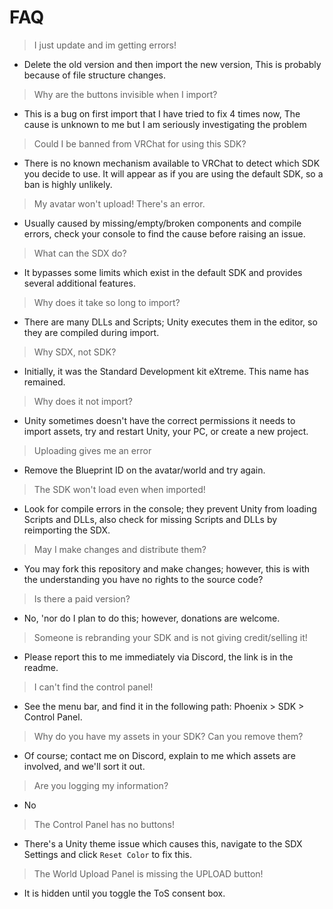# FAQ

> I just update and im getting errors!  
- Delete the old version and then import the new version, This is probably because of file structure changes.  

> Why are the buttons invisible when I import?  
- This is a bug on first import that I have tried to fix 4 times now, The cause is unknown to me but I am seriously investigating the problem  

> Could I be banned from VRChat for using this SDK?  
- There is no known mechanism available to VRChat to detect which SDK you decide to use. It will appear as if you are using the default SDK, so a ban is highly unlikely.

> My avatar won't upload! There's an error.  
- Usually caused by missing/empty/broken components and compile errors, check your console to find the cause before raising an issue.

> What can the SDX do?  
- It bypasses some limits which exist in the default SDK and provides several additional features.

> Why does it take so long to import?  
- There are many DLLs and Scripts; Unity executes them in the editor, so they are compiled during import.

> Why SDX,  not SDK?  
- Initially, it was the Standard Development kit eXtreme. This name has remained.

> Why does it not import?  
- Unity sometimes doesn't have the correct permissions it needs to import assets, try and restart Unity, your PC, or create a new project.

> Uploading gives me an error  
- Remove the Blueprint ID on the avatar/world and try again.

> The SDK won't load even when imported!  
- Look for compile errors in the console; they prevent Unity from loading Scripts and DLLs, also check for missing Scripts and DLLs by reimporting the SDX.

> May I make changes and distribute them?  
- You may fork this repository and make changes; however, this is with the understanding you have no rights to the source code?

> Is there a paid version?  
- No, 'nor do I plan to do this; however, donations are welcome.

> Someone is rebranding your SDK and is not giving credit/selling it!  
- Please report this to me immediately via Discord, the link is in the readme.

> I can't find the control panel!  
- See the menu bar, and find it in the following path: Phoenix > SDK > Control Panel.

> Why do you have my assets in your SDK? Can you remove them?  
- Of course; contact me on Discord, explain to me which assets are involved, and we'll sort it out.

> Are you logging my information?  
- No

> The Control Panel has no buttons!  
- There's a Unity theme issue which causes this, navigate to the SDX Settings and click `Reset Color` to fix this.

> The World Upload Panel is missing the UPLOAD button!  
- It is hidden until you toggle the ToS consent box.
